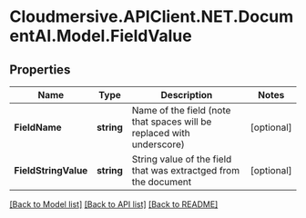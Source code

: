 # Cloudmersive.APIClient.NET.DocumentAI.Model.FieldValue
## Properties

Name | Type | Description | Notes
------------ | ------------- | ------------- | -------------
**FieldName** | **string** | Name of the field (note that spaces will be replaced with underscore) | [optional] 
**FieldStringValue** | **string** | String value of the field that was extractged from the document | [optional] 

[[Back to Model list]](../README.md#documentation-for-models) [[Back to API list]](../README.md#documentation-for-api-endpoints) [[Back to README]](../README.md)

